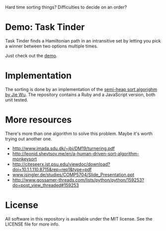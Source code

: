 Hard time sorting things? Difficulties to decide on an order?


# Demo: Task Tinder

Task Tinder finds a Hamiltonian path in an intransitive set by letting you pick a winner between two options multiple times.

Just check out the [demo](https://rawgit.com/sebastianludwig/semi_heap_sort/master/src/demo.html).


# Implementation

The sorting is done by an implementation of the [semi-heap sort algorighm by Jie Wu](https://github.com/sebastianludwig/semi_heap_sort/blob/master/Wu%20-%20On%20Sorting%20an%20Intransitive%20Total%20Ordered%20Set%20Using%20Semi-Heap.pdf). The repository contains a Ruby and a JavaScript version, both unit tested.


# More resources

There's more than one algorithm to solve this problem. Maybe it's worth trying out another one.

- http://www.imada.sdu.dk/~jbj/DM19/turnering.pdf
- http://leonid.shevtsov.me/en/a-human-driven-sort-algorithm-monkeysort
- http://citeseerx.ist.psu.edu/viewdoc/download?doi=10.1.1.110.8715&rep=rep1&type=pdf
- www.jsingler.de/studies/COMP5704/Slide_Presentation.ppt
- http://www.gossamer-threads.com/lists/python/python/159253?do=post_view_threaded#159253


# License

All software in this repository is available under the MIT license. See the LICENSE file for more info.
